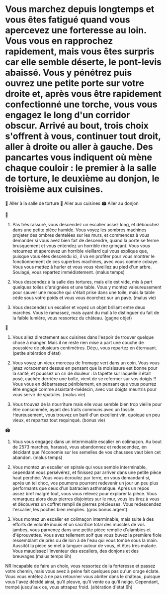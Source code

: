 # Vous marchez depuis longtemps et vous êtes fatigué quand vous apercevez une forteresse au loin. Vous vous en rapprochez rapidement, mais vous êtes surpris car elle semble déserte, le pont-levis abaissé. Vous y pénétrez puis ouvrez une petite porte sur votre droite et, après vous être rapidement confectionné une torche, vous vous engagez le long d'un corridor obscur. Arrivé au bout, trois choix s'offrent à vous, continuer tout droit, aller à droite ou aller à gauche. Des pancartes vous indiquent où mène chaque couloir : le premier à la salle de torture, le deuxième au donjon, le troisième aux cuisines.

🔦 Aller à la salle de torture
🧀 Aller aux cuisines
🏟 Aller au donjon

🔦 
1) Pas très rassuré, vous descendez un escalier assez long, et débouchez dans une petite pièce humide. Vous voyez les sombres machines projeter des ombres dentelées sur les murs, et commencez à vous demander si vous avez bien fait de descendre, quand la porte se ferme brusquement et vous entendez un horrible rire grinçant. Vous vous retournez et apercevez un horrible vieillard qui vous explique que, puisque vous êtes descendu ici, il va en profiter pour vous montrer le fonctionnement de ces superbes machines, avec vous comme cobaye. Vous vous mettez à hurler et vous vous réveillez au pied d'un arbre. Soulagé, vous repartez immédiatement. (malus temps)

2) Vous descendez à la salle des tortures, mais elle est vide, mis à part quelques toiles d'araignées et une table. Vous y montez valeureusement pour sauver une mouche qui s'était prise dans une toile, mais la table cède sous votre poids et vous vous écorchez sur un pavé. (malus vie)

3) Vous descendez un escalier et voyez un objet brillant entre deux marches. Vous le ramassez, mais ayant du mal à le distinguer du fait de la faible lumière, vous ressortez du château. (gagne objet)

🧀 
1) Vous allez directement aux cuisines dans l'espoir de trouver quelque chose à manger. Mais il ne reste rien mise à part une couche de poussière de plusieurs centimètres. Déçu, vous repartez en éternuant. (petite altération d'état)

2) Vous voyez un vieux morceau de fromage vert dans un coin. Vous vous jetez voracement dessus en pensant que la moisissure est bonne pour la santé, et poussez un cri de douleur : la tapette sur laquelle il était posé, cachée derrière une boîte, vient de se refermer sur vos doigts !! Vous vous en débarrassez péniblement, en pensant que vous pourrez être engagé comme assistant-médecin, avec vos doigts meurtris pour vous servir de spatules. (malus vie)

4) Vous trouvez de la nourriture mais elle vous semble bien trop vieille pour être consommée, ayant des traits communs avec un fossile. Heureusement, vous trouvez un baril d'un excellent vin, quoique un peu vieux, et repartez tout requinqué. (bonus vie)

🏟 
1) Vous vous engagez dans un interminable escalier en colimaçon. Au bout de 2573 marches, harassé, vous abandonnez et redescendez, en décidant que l'économie sur les semelles de vos chausses vaut bien cet abandon. (malus temps)

2) Vous montez un escalier en spirale qui vous semble interminable, cependant vous persévérez, et finissez par arriver dans une petite pièce haut perchée. Vous vous écroulez par terre, en vous demandant si, après un tel choc, vos poumons pourront redevenir un jour un peu plus performants que ceux d'un batracien asthmatique. Après un repos assez bref malgré tout, vous vous relevez pour explorer la pièce. Vous remarquez alors deux pierres disjointes sur le mur, vous les tirez à vous et découvrez un coffret rempli de pierres précieuses. Vous redescendez l'escalier, les poches bien remplies. (gros bonus argent)

3) Vous montez un escalier en colimaçon interminable, mais suite à des efforts de volonté inouïs et un sacrifice total des muscles de vos jambes, vous parvenez dans une petite pièce remplie d'alambics et d'éprouvettes. Vous avez tellement soif que vous buvez la première fiole ressemblant de près ou de loin à de l'eau qui vous tombe sous la main. Aussitôt la pièce se met à tanguer autour de vous, et êtes très malade. Vous maudissez l'inventeur des escaliers, des donjons et des breuvages.(malus temps 6h)

NR Incapable de faire un choix, vous ressortez de la forteresse et passez votre chemin, mais vous avez à peine fait quelques pas qu'un orage éclate. Vous vous entêtez à ne pas retourner vous abriter dans le château, puisque vous l'avez décidé ainsi, qu'il pleuve, qu'il vente ou qu'il neige. Cependant, trempé jusqu'aux os, vous attrapez froid. (altération d'état 6h)
